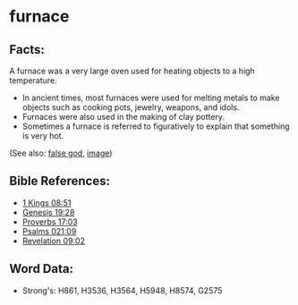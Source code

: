 # furnace #

## Facts: ##

A furnace was a very large oven used for heating objects to a high temperature.

* In ancient times, most furnaces were used for melting metals to make objects such as cooking pots, jewelry, weapons, and idols.
* Furnaces were also used in the making of clay pottery.
* Sometimes a furnace is referred to figuratively to explain that something is very hot.

(See also: [false god](../kt/falsegod.md), [image](../other/image.md))

## Bible References: ##

* [1 Kings 08:51](rc://en/tn/help/1ki/08/51)
* [Genesis 19:28](rc://en/tn/help/gen/19/28)
* [Proverbs 17:03](rc://en/tn/help/pro/17/03)
* [Psalms 021:09](rc://en/tn/help/psa/021/09)
* [Revelation 09:02](rc://en/tn/help/rev/09/02)

## Word Data: ##

* Strong's: H861, H3536, H3564, H5948, H8574, G2575
